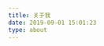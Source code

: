 ```yaml
---
title: 关于我
date: 2019-09-01 15:01:23
type: about
---
```


<div id="__my_ex"></div>
<script src="/about/index.js"></script>